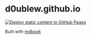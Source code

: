# d0ublew.github.io

[![Deploy static content to GitHub Pages](https://github.com/d0UBleW/d0ublew.github.io/actions/workflows/pages.yml/badge.svg)](https://github.com/d0UBleW/d0ublew.github.io/actions/workflows/pages.yml)

Built with [mdbook](https://rust-lang.github.io/mdBook/index.html)
